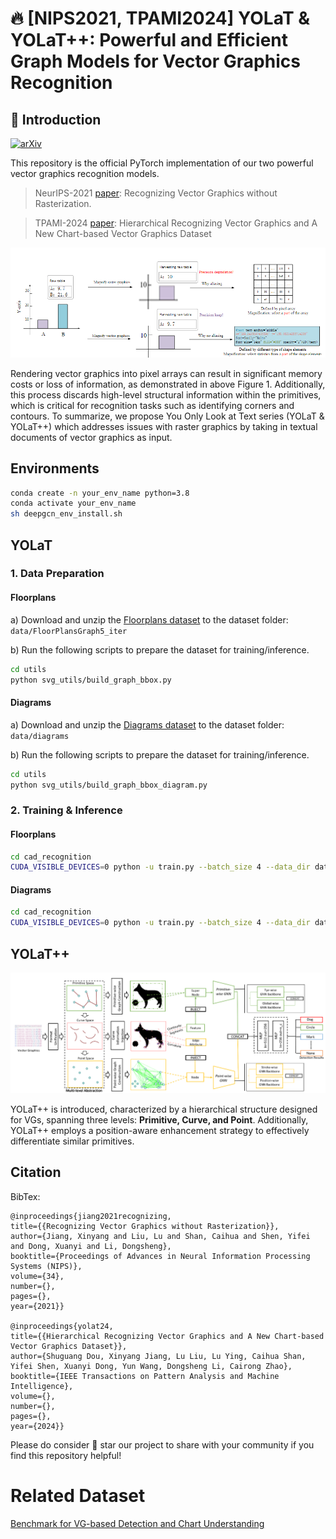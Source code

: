 # :fire: [NIPS2021, TPAMI2024] YOLaT & YOLaT++: Powerful and Efficient Graph Models for Vector Graphics Recognition
##  :scroll: Introduction
[![arXiv](https://img.shields.io/badge/arXiv-Paper-<COLOR>.svg)](https://arxiv.org/abs/2111.03281)

This repository is the official PyTorch implementation of our two powerful vector graphics recognition models.
> NeurIPS-2021 [paper](https://arxiv.org/abs/2111.03281): Recognizing Vector Graphics without Rasterization.

> TPAMI-2024 [paper](https://arxiv.org/abs/2111.03281): Hierarchical Recognizing Vector Graphics and A New Chart-based Vector Graphics Dataset

<p align="center">
<img alt="img-name" src="misc/RGvsVG.png" width="900">

Rendering vector graphics into pixel arrays can result in significant memory costs or loss of information, as demonstrated in above Figure 1. Additionally, this process discards high-level structural information within the primitives, which is critical for recognition tasks such as identifying corners and contours. 
To summarize, we propose You Only Look at Text series (YOLaT & YOLaT++)  which addresses issues with raster graphics by taking in textual documents of vector graphics as input.
## Environments
```sh
conda create -n your_env_name python=3.8
conda activate your_env_name
sh deepgcn_env_install.sh 
```

## YOLaT 
### 1. Data Preparation

#### Floorplans
a) Download and unzip the [Floorplans dataset](http://mathieu.delalandre.free.fr/projects/sesyd/symbols/floorplans.html) to the dataset folder: `data/FloorPlansGraph5_iter`

b) Run the following scripts to prepare the dataset for training/inference.

```sh
cd utils
python svg_utils/build_graph_bbox.py
```
#### Diagrams
a) Download and unzip the [Diagrams dataset](http://mathieu.delalandre.free.fr/projects/sesyd/symbols/diagrams.html) to the dataset folder: `data/diagrams`

b) Run the following scripts to prepare the dataset for training/inference.
```sh
cd utils
python svg_utils/build_graph_bbox_diagram.py
```

### 2. Training & Inference
#### Floorplans
```sh
cd cad_recognition
CUDA_VISIBLE_DEVICES=0 python -u train.py --batch_size 4 --data_dir data/FloorPlansGraph5_iter --phase train --lr 2.5e-4 --lr_adjust_freq 9999999999999999999999999999999999999 --in_channels 5 --n_blocks 2 --n_blocks_out 2 --arch centernet3cc_rpn_gp_iter2  --graph bezier_cc_bb_iter --data_aug true  --weight_decay 1e-5 --postname run182_2 --dropout 0.0 --do_mixup 0 --bbox_sampling_step 10
```
#### Diagrams
```sh
cd cad_recognition
CUDA_VISIBLE_DEVICES=0 python -u train.py --batch_size 4 --data_dir data/diagrams --phase train --lr 2.5e-4 --lr_adjust_freq 9999999999999999999999999999999999999 --in_channels 5 --n_blocks 2 --n_blocks_out 2 --arch centernet3cc_rpn_gp_iter2  --graph bezier_cc_bb_iter --data_aug true  --weight_decay 1e-5 --postname run182_2 --dropout 0.0 --do_mixup 0 --bbox_sampling_step 5
```

## YOLaT++
<p align="center">
<img alt="img-name" src="misc/Yolat%2B%2B.png" width="900">
  
YOLaT++ is introduced, characterized by a hierarchical structure designed for VGs, spanning three levels: **Primitive, Curve, and Point**. Additionally, YOLaT++ employs a position-aware enhancement strategy to effectively differentiate similar primitives. 

## Citation
BibTex:
```
@inproceedings{jiang2021recognizing,
title={{Recognizing Vector Graphics without Rasterization}},
author={Jiang, Xinyang and Liu, Lu and Shan, Caihua and Shen, Yifei and Dong, Xuanyi and Li, Dongsheng},
booktitle={Proceedings of Advances in Neural Information Processing Systems (NIPS)},
volume={34},
number={},
pages={},
year={2021}}

@inproceedings{yolat24,
title={{Hierarchical Recognizing Vector Graphics and A New Chart-based Vector Graphics Dataset}},
author={Shuguang Dou, Xinyang Jiang, Lu Liu, Lu Ying, Caihua Shan, Yifei Shen, Xuanyi Dong, Yun Wang, Dongsheng Li, Cairong Zhao},
booktitle={IEEE Transactions on Pattern Analysis and Machine Intelligence},
volume={},
number={},
pages={},
year={2024}}

```  
Please do consider :star2: star our project to share with your community if you find this repository helpful!

# Related Dataset
[Benchmark for VG-based Detection and Chart Understanding](https://github.com/Vill-Lab/2024-TPAMI-VGDCU)

